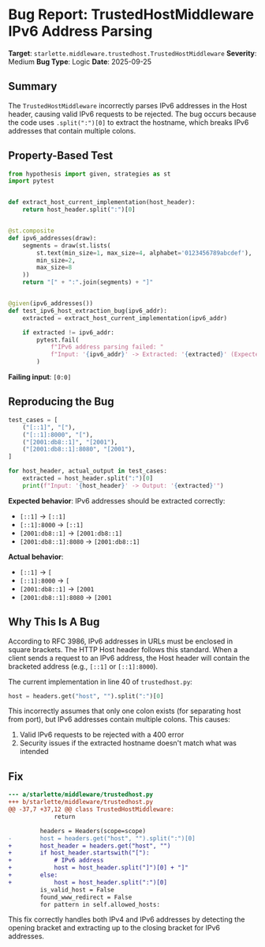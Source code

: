 # Bug Report: TrustedHostMiddleware IPv6 Address Parsing

**Target**: `starlette.middleware.trustedhost.TrustedHostMiddleware`
**Severity**: Medium
**Bug Type**: Logic
**Date**: 2025-09-25

## Summary

The `TrustedHostMiddleware` incorrectly parses IPv6 addresses in the Host header, causing valid IPv6 requests to be rejected. The bug occurs because the code uses `.split(":")[0]` to extract the hostname, which breaks IPv6 addresses that contain multiple colons.

## Property-Based Test

```python
from hypothesis import given, strategies as st
import pytest


def extract_host_current_implementation(host_header):
    return host_header.split(":")[0]


@st.composite
def ipv6_addresses(draw):
    segments = draw(st.lists(
        st.text(min_size=1, max_size=4, alphabet='0123456789abcdef'),
        min_size=2,
        max_size=8
    ))
    return "[" + ":".join(segments) + "]"


@given(ipv6_addresses())
def test_ipv6_host_extraction_bug(ipv6_addr):
    extracted = extract_host_current_implementation(ipv6_addr)

    if extracted != ipv6_addr:
        pytest.fail(
            f"IPv6 address parsing failed: "
            f"Input: '{ipv6_addr}' -> Extracted: '{extracted}' (Expected: '{ipv6_addr}')"
        )
```

**Failing input**: `[0:0]`

## Reproducing the Bug

```python
test_cases = [
    ("[::1]", "["),
    ("[::1]:8000", "["),
    ("[2001:db8::1]", "[2001"),
    ("[2001:db8::1]:8080", "[2001"),
]

for host_header, actual_output in test_cases:
    extracted = host_header.split(":")[0]
    print(f"Input: '{host_header}' -> Output: '{extracted}'")
```

**Expected behavior**: IPv6 addresses should be extracted correctly:
- `[::1]` → `[::1]`
- `[::1]:8000` → `[::1]`
- `[2001:db8::1]` → `[2001:db8::1]`
- `[2001:db8::1]:8080` → `[2001:db8::1]`

**Actual behavior**:
- `[::1]` → `[`
- `[::1]:8000` → `[`
- `[2001:db8::1]` → `[2001`
- `[2001:db8::1]:8080` → `[2001`

## Why This Is A Bug

According to RFC 3986, IPv6 addresses in URLs must be enclosed in square brackets. The HTTP Host header follows this standard. When a client sends a request to an IPv6 address, the Host header will contain the bracketed address (e.g., `[::1]` or `[::1]:8000`).

The current implementation in line 40 of `trustedhost.py`:
```python
host = headers.get("host", "").split(":")[0]
```

This incorrectly assumes that only one colon exists (for separating host from port), but IPv6 addresses contain multiple colons. This causes:
1. Valid IPv6 requests to be rejected with a 400 error
2. Security issues if the extracted hostname doesn't match what was intended

## Fix

```diff
--- a/starlette/middleware/trustedhost.py
+++ b/starlette/middleware/trustedhost.py
@@ -37,7 +37,12 @@ class TrustedHostMiddleware:
             return

         headers = Headers(scope=scope)
-        host = headers.get("host", "").split(":")[0]
+        host_header = headers.get("host", "")
+        if host_header.startswith("["):
+            # IPv6 address
+            host = host_header.split("]")[0] + "]"
+        else:
+            host = host_header.split(":")[0]
         is_valid_host = False
         found_www_redirect = False
         for pattern in self.allowed_hosts:
```

This fix correctly handles both IPv4 and IPv6 addresses by detecting the opening bracket and extracting up to the closing bracket for IPv6 addresses.